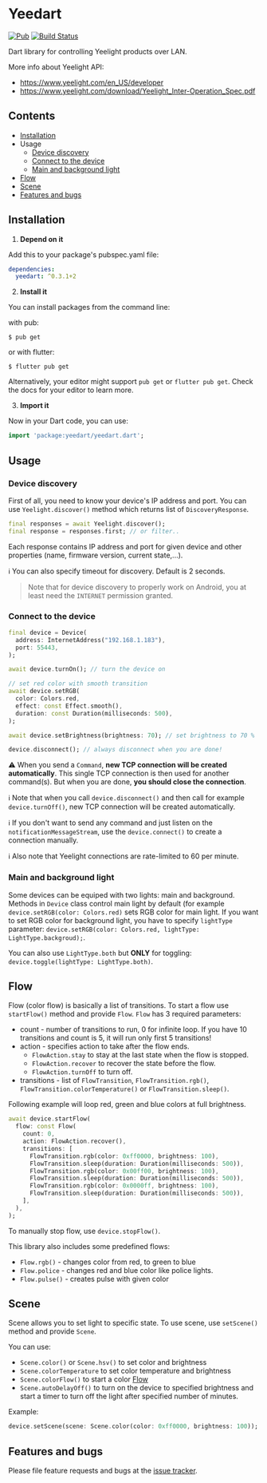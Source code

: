 # Yeedart

[![Pub](https://img.shields.io/pub/v/yeedart.svg?style=flat-square)](https://pub.dartlang.org/packages/yeedart)
[![Build Status](https://travis-ci.com/janstol/yeedart.svg?branch=master)](https://travis-ci.com/janstol/yeedart)

Dart library for controlling Yeelight products over LAN.

More info about Yeelight API:
* https://www.yeelight.com/en_US/developer
* https://www.yeelight.com/download/Yeelight_Inter-Operation_Spec.pdf

## Contents
* [Installation](#installation)
* Usage
  - [Device discovery](#device-discovery)
  - [Connect to the device](#connect-to-the-device)
  - [Main and background light](#main-and-background-light)
* [Flow](#flow)
* [Scene](#scene)
* [Features and bugs](#features-and-bugs)

## Installation

1. **Depend on it**

Add this to your package's pubspec.yaml file:
```yaml
dependencies:
  yeedart: ^0.3.1+2
```
2. **Install it**

You can install packages from the command line:

with pub:
```
$ pub get
```
or with flutter:
```
$ flutter pub get
```
Alternatively, your editor might support `pub get` or `flutter pub get`. Check the docs for your editor to learn more.

3. **Import it**

Now in your Dart code, you can use:
```dart
import 'package:yeedart/yeedart.dart';
```

## Usage

### Device discovery
First of all, you need to know your device's IP address and port. 
You can use `Yeelight.discover()` method which returns list of `DiscoveryResponse`.

```dart
final responses = await Yeelight.discover();
final response = responses.first; // or filter..
```
Each response contains IP address and port for given device 
and other properties (name, firmware version, current state,...).

:information_source: You can also specify timeout for discovery. Default is 2 seconds.

> Note that for device discovery to properly work on Android, you at least need the `INTERNET` permission granted.

### Connect to the device

```dart
final device = Device(
  address: InternetAddress("192.168.1.183"),
  port: 55443,
);

await device.turnOn(); // turn the device on

// set red color with smooth transition
await device.setRGB(
  color: Colors.red,
  effect: const Effect.smooth(),
  duration: const Duration(milliseconds: 500),
);

await device.setBrightness(brightness: 70); // set brightness to 70 %

device.disconnect(); // always disconnect when you are done!
```

:warning: When you send a `Command`, **new TCP connection will be created automatically**.
This single TCP connection is then used for another command(s). But when you are done,
**you should close the connection**.

:information_source: Note that when you call `device.disconnect()` and then call 
for example `device.turnOff()`, new TCP connection will be created automatically.

:information_source: If you don't want to send any command and just listen on the `notificationMessageStream`, use the `device.connect()` to create a connection manually.

:information_source: Also note that Yeelight connections are rate-limited to 60 per minute.

### Main and background light
Some devices can be equiped with two lights: main and background. Methods in `Device` class control main light by default
(for example `device.setRGB(color: Colors.red)` sets RGB color for main light. If you want to set RGB color for background light, you have to specify `lightType` parameter: `device.setRGB(color: Colors.red, lightType: LightType.backgroud);`.

You can also use `LightType.both` but **ONLY** for toggling: `device.toggle(lightType: LightType.both)`.

## Flow
Flow (color flow) is basically a list of transitions. To start a flow use `startFlow()` method and provide `Flow`. `Flow` has 3 required parameters:
* count - number of transitions to run, 0 for infinite loop. If you have 10 transitions and count is 5, it will run only first 5 transitions!
* action - specifies action to take after the flow ends.
  * `FlowAction.stay` to stay at the last state when the flow is stopped.
  * `FlowAction.recover` to recover the state before the flow.
  * `FlowAction.turnOff` to turn off.
* transitions - list of `FlowTransition`, `FlowTransition.rgb()`, `FlowTransition.colorTemperature()` or `FlowTransition.sleep()`.

Following example will loop red, green and blue colors at full brightness.
```dart
await device.startFlow(
  flow: const Flow(
    count: 0,
    action: FlowAction.recover(),
    transitions: [
      FlowTransition.rgb(color: 0xff0000, brightness: 100),
      FlowTransition.sleep(duration: Duration(milliseconds: 500)),
      FlowTransition.rgb(color: 0x00ff00, brightness: 100),
      FlowTransition.sleep(duration: Duration(milliseconds: 500)),
      FlowTransition.rgb(color: 0x0000ff, brightness: 100),
      FlowTransition.sleep(duration: Duration(milliseconds: 500)),
    ],
  ),
);
```
To manually stop flow, use `device.stopFlow()`.

This library also includes some predefined flows:
* `Flow.rgb()` - changes color from red, to green to blue
* `Flow.police` - changes red and blue color like police lights.
* `Flow.pulse()` - creates pulse with given color

## Scene
Scene allows you to set light to specific state. To use scene, use `setScene()` method and provide `Scene`.

You can use:
* `Scene.color()` or `Scene.hsv()` to set color and brightness
* `Scene.colorTemperature` to set color temperature and brightness
* `Scene.colorFlow()` to start a color [Flow](#flow)
* `Scene.autoDelayOff()` to turn on the device to specified brightness and start a timer to turn off the light after specified number of minutes.

Example:
```dart
device.setScene(scene: Scene.color(color: 0xff0000, brightness: 100));
```

## Features and bugs

Please file feature requests and bugs at the [issue tracker][tracker].

[tracker]: https://github.com/janstol/yeedart/issues/
